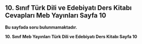## 10. Sınıf Türk Dili ve Edebiyatı Ders Kitabı Cevapları Meb Yayınları Sayfa 10

**Bu sayfada soru bulunmamaktadır.**

**10. Sınıf Meb Yayınları Türk Dili ve Edebiyatı Ders Kitabı Sayfa 10**